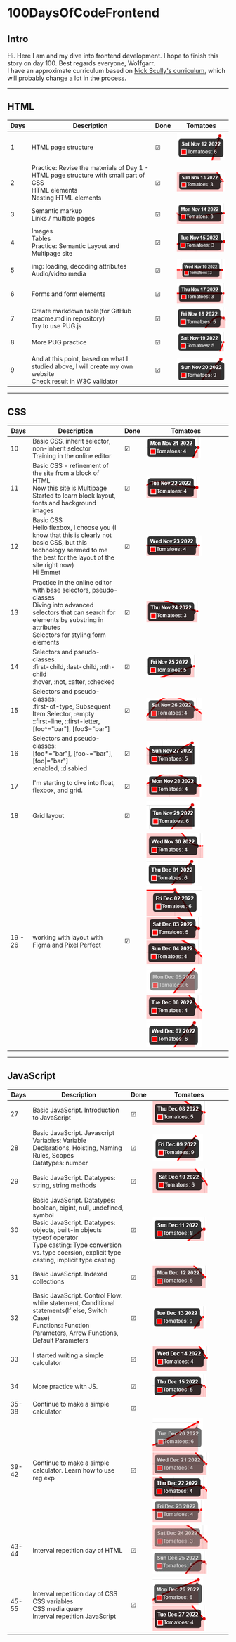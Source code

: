 # 100DaysOfCodeFrontend

## Intro

Hi. Here I am and my dive into frontend development. I hope to finish this story on day 100. Best regards everyone, Wo1fgarr.  
I have an approximate curriculum based on [Nick Scully's curriculum](https://levelup.gitconnected.com/a-100daysofcode-timeboxed-front-end-development-curriculum-cb4b6c2081c2), which will probably change a lot in the process.

---

## HTML

| Days | Description | Done | Tomatoes |
| --- | --- | --- | --- |
| 1 | HTML page structure  | &#9745; | ![Tomatoes finished](./src/img/2022-11-12.png) |
| 2 | Practice: Revise the materials of Day 1 - HTML page structure with small part of CSS<br />HTML elements<br />Nesting HTML elements | &#9745; | ![Tomatoes finished](./src/img/2022-11-13.png) |
| 3 | Semantic markup<br />Links / multiple pages | &#9745; | ![Tomatoes finished](./src/img/2022-11-14.png) |
| 4 | Images<br />Tables<br />Practice: Semantic Layout and Multipage site| &#9745; | ![Tomatoes finished](./src/img/2022-11-15.png) |
| 5 | img: loading, decoding attributes<br />Audio/video media | &#9745; | ![Tomatoes finished](./src/img/2022-11-16.png)  |
| 6 | Forms and form elements | &#9745; | ![Tomatoes finished](./src/img/2022-11-17.png) |
| 7 | Create markdown table(for GitHub readme.md in repository)<br />Try to use PUG.js | &#9745; | ![Tomatoes finished](./src/img/2022-11-18.png) |
| 8 | More PUG practice  | &#9745; | ![Tomatoes finished](./src/img/2022-11-19_notebook.png) |
| 9 | And at this point, based on what I studied above, I will create my own website<br />Check result in W3C validator  | &#9745; | ![Tomatoes finished](./src/img/2022-11-20.png) |

---

## CSS

| Days | Description | Done | Tomatoes |
| --- | --- | --- | --- |
| 10 | Basic CSS, inherit selector, non-inherit selector<br />Training in the online editor | &#9745; | ![Tomatoes finished](./src/img/2022-11-21.png) |
| 11 | Basic CSS - refinement of the site from a block of HTML<br />Now this site is Multipage<br />Started to learn block layout, fonts and background images | &#9745; | ![Tomatoes finished](./src/img/2022-11-22.png) |
| 12 | Basic CSS<br />Hello flexbox, I choose you (I know that this is clearly not basic CSS, but this technology seemed to me the best for the layout of the site right now)<br />Hi Emmet |  &#9745; | ![Tomatoes finished](./src/img/2022-11-23.png) |
| 13 | Practice in the online editor with base selectors, pseudo-classes<br />Diving into advanced selectors that can search for elements by substring in attributes<br />Selectors for styling form elements | &#9745; | ![Tomatoes finished](./src/img/2022-11-24.png) |
| 14 | Selectors and pseudo-classes:<br />:first-child, :last-child, :nth-child<br />:hover, :not, ::after, :checked| &#9745; | ![Tomatoes finished](./src/img/2022-11-25.png) |
| 15 | Selectors and pseudo-classes:<br />:first-of-type, Subsequent Item Selector, :empty<br />::first-line, ::first-letter, [foo^="bar"], [foo$="bar"] | &#9745; | ![Tomatoes finished](./src/img/2022-11-26.png) |
| 16 | Selectors and pseudo-classes:<br />[foo*="bar"], [foo~="bar"], [foo\|="bar"]<br />:enabled, :disabled | &#9745; | ![Tomatoes finished](./src/img/2022-11-27.png) |
| 17 | I'm starting to dive into float, flexbox, and grid. | &#9745; | ![Tomatoes finished](./src/img/2022-11-28.png) |
| 18 | Grid layout | &#9745; | ![Tomatoes finished](./src/img/2022-11-29_.png) |
| 19 - 26 | working with layout with Figma and Pixel Perfect | &#9745; | ![Tomatoes finished](./src/img/2022-11-30.png)![Tomatoes finished](./src/img/2022-12-01.png)![Tomatoes finished](./src/img/2022-12-02.png)![Tomatoes finished](./src/img/2022-12-03_.png)![Tomatoes finished](./src/img/2022-12-04.png)![Tomatoes finished](./src/img/2022-12-05_.png)![Tomatoes finished](./src/img/2022-12-06_.png)![Tomatoes finished](./src/img/2022-12-07.png) |

---

## JavaScript

| Days | Description | Done | Tomatoes |
| --- | --- | --- | --- |
| 27 | Basic JavaScript. Introduction to JavaScript | &#9745; | ![Tomatoes finished](./src/img/2022-12-08.png) |
| 28 | Basic JavaScript. Javascript Variables: Variable Declarations, Hoisting, Naming Rules, Scopes<br />Datatypes: number | &#9745; | ![Tomatoes finished](./src/img/2022-12-09.png) |
| 29 | Basic JavaScript. Datatypes: string, string methods | &#9745; | ![Tomatoes finished](./src/img/2022-12-10.png) |
| 30 | Basic JavaScript. Datatypes: boolean, bigint, null, undefined, symbol<br />Basic JavaScript. Datatypes: objects, built-in objects<br />typeof operator<br />Type casting: Type conversion vs. type coersion, explicit type casting, implicit type casting | &#9745; | ![Tomatoes finished](./src/img/2022-12-11.png) |
| 31 | Basic JavaScript. Indexed collections | &#9745; | ![Tomatoes finished](./src/img/2022-12-12.png) |
| 32 | Basic JavaScript. Control Flow: while statement, Conditional statements(If else, Switch Case)<br />Functions: Function Parameters, Arrow Functions, Default Parameters | &#9745; | ![Tomatoes finished](./src/img/2022-12-13.png) |
| 33 | I started writing a simple calculator  | &#9745; | ![Tomatoes finished](./src/img/2022-12-14.png) |
| 34 | More practice with JS.  | &#9745; | ![Tomatoes finished](./src/img/2022-12-15.png) |
| 35-38 | Continue to make a simple calculator  | &#9745; |  |
| 39-42 | Continue to make a simple calculator. Learn how to use reg exp  | &#9745; | ![Tomatoes finished](./src/img/2022-12-20_.png) ![Tomatoes finished](./src/img/2022-12-21.png) ![Tomatoes finished](./src/img/2022-12-22.png) ![Tomatoes finished](./src/img/2022-12-23.png) |
| 43-44 | Interval repetition day of HTML | &#9745; | ![Tomatoes finished](./src/img/2022-12-24.jpg) ![Tomatoes finished](./src/img/2022-12-25.jpg) |
| 45-55 | Interval repetition day of CSS<br />CSS variables<br />CSS media query<br />Interval repetition JavaScript | &#9745; | ![Tomatoes finished](./src/img/2022-12-26.png) ![Tomatoes finished](./src/img/2022-12-27.png) |
